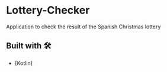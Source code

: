 # Lottery-Checker

Application to check the result of the Spanish Christmas lottery

## Built with 🛠️

* [Kotlin]
